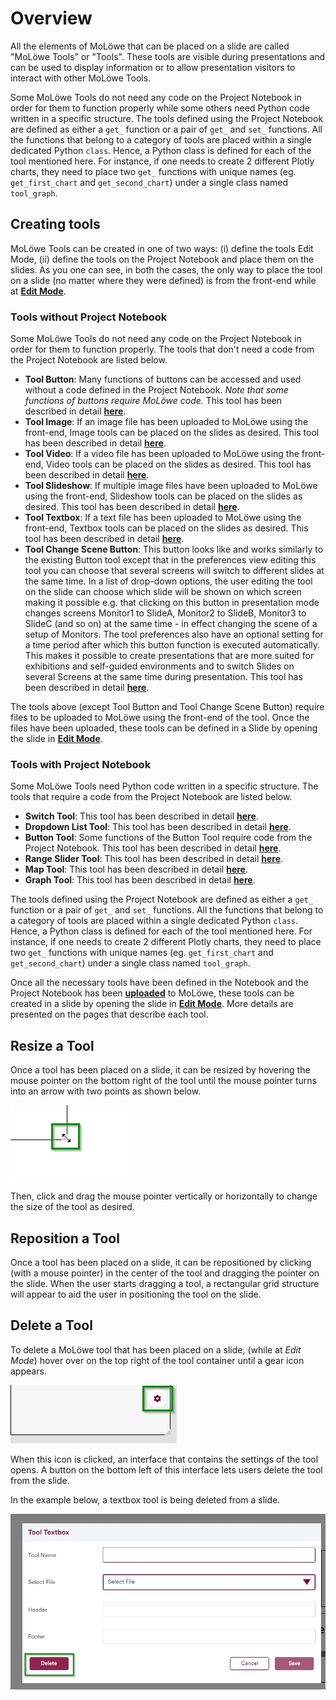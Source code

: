 # Overview

All the elements of MoLöwe that can be placed on a slide are called "MoLöwe Tools" or "Tools". These tools are visible during presentations and can be used to display information or to allow presentation visitors to interact with other MoLöwe Tools.

Some MoLöwe Tools do not need any code on the Project Notebook in order for them to function properly while some others need Python code written in a specific structure.
The tools defined using the Project Notebook are defined as either a `get_` function or a pair of `get_` and `set_` functions. All the functions that belong to a category of tools are placed within a single dedicated Python `class`. Hence, a Python class is defined for each of the tool mentioned here. For instance, if one needs to create 2 different Plotly charts, they need to place two `get_` functions with unique names (eg. `get_first_chart` and `get_second_chart`) under a single class named `tool_graph`.

##  **Creating tools**
MoLöwe Tools can be created in one of two ways: (i) define the tools Edit Mode, (ii) define the tools on the Project Notebook and place them on the slides. As you one can see, in both the cases, the only way to place the tool on a slide (no matter where they were defined) is from the front-end while at [**Edit Mode**](docs/02-the-interface/05_slides.md#4-editing-slides-edit-mode).

### Tools without Project Notebook

Some MoLöwe Tools do not need any code on the Project Notebook in order for them to function properly. The tools that don't need a code from the Project Notebook are listed below.

* **Tool Button**: Many functions of buttons can be accessed and used without a code defined in the Project Notebook. *Note that some functions of buttons require MoLöwe code.* This tool has been described in detail [**here**](08_button.md).
* **Tool Image**: If an image file has been uploaded to MoLöwe using the front-end, Image tools can be placed on the slides as desired. This tool has been described in detail [**here**](02_image.md).
* **Tool Video**: If a video file has been uploaded to MoLöwe using the front-end, Video tools can be placed on the slides as desired. This tool has been described in detail [**here**](03_video.md).
* **Tool Slideshow**: If multiple image files have been uploaded to MoLöwe using the front-end, Slideshow tools can be placed on the slides as desired. This tool has been described in detail [**here**](04_slideshow.md).
* **Tool Textbox**: If a text file has been uploaded to MoLöwe using the front-end, Textbox tools can be placed on the slides as desired. This tool has been described in detail [**here**](01_textbox.md).
* **Tool Change Scene Button**: This button looks like and works similarly to the existing Button tool except that in the preferences view editing this tool you can choose that several screens will switch to different slides at the same time. In a list of drop-down options, the user editing the tool on the slide can choose which slide will be shown on which screen making it possible e.g. that clicking on this button in presentation mode changes screens Monitor1 to SlideA, Monitor2 to SlideB, Monitor3 to SlideC (and so on) at the same time - in effect changing the scene of a setup of Monitors. The tool preferences also have an optional setting for a time period after which this button function is executed automatically. This makes it possible to create presentations that are more suited for exhibitions and self-guided environments and to switch Slides on several Screens at the same time during presentation. This tool has been described in detail [**here**](11_change-scene.md).

The tools above (except Tool Button and Tool Change Scene Button) require files to be uploaded to MoLöwe using the front-end of the tool. Once the files have been uploaded, these tools can be defined in a Slide by opening the slide in [**Edit Mode**](docs/02-the-interface/05_slides.md#4-editing-slides-edit-mode).

### Tools with Project Notebook

Some MoLöwe Tools need Python code written in a specific structure. The tools that require a code from the Project Notebook are listed below.

* **Switch Tool**: This tool has been described in detail [**here**](09_switch.md).
* **Dropdown List Tool**: This tool has been described in detail [**here**](10_dropdown.md).
* **Button Tool**: Some functions of the Button Tool require code from the Project Notebook. This tool has been described in detail [**here**](08_button.md).
* **Range Slider Tool**: This tool has been described in detail [**here**](07_slider.md).
* **Map Tool**: This tool has been described in detail [**here**](05_map.md).
* **Graph Tool**: This tool has been described in detail [**here**](06_graph.md).

The tools defined using the Project Notebook are defined as either a `get_` function or a pair of `get_` and `set_` functions. All the functions that belong to a category of tools are placed within a single dedicated Python `class`. Hence, a Python class is defined for each of the tool mentioned here. For instance, if one needs to create 2 different Plotly charts, they need to place two `get_` functions with unique names (eg. `get_first_chart` and `get_second_chart`) under a single class named `tool_graph`.

Once all the necessary tools have been defined in the Notebook and the Project Notebook has been [**uploaded**](docs/02-the-interface/03_notebooks.md) to MoLöwe, these tools can be created in a slide by opening the slide in [**Edit Mode**](docs/02-the-interface/05_slides.md#4-editing-slides-edit-mode). More details are presented on the pages that describe each tool.

## **Resize a Tool**
Once a tool has been placed on a slide, it can be resized by hovering the mouse pointer on the bottom right of the tool until the mouse pointer turns into an arrow with two points as shown below.

![](/img/doc/57_resize_tool.jpg)

Then, click and drag the mouse pointer vertically or horizontally to change the size of the tool as desired.

## **Reposition a Tool**
Once a tool has been placed on a slide, it can be repositioned by clicking (with a mouse pointer) in the center of the tool and dragging the pointer on the slide. When the user starts dragging a tool, a rectangular grid structure will appear to aid the user in positioning the tool on the slide.

## **Delete a Tool**
To delete a MoLöwe tool that has been placed on a slide, (while at *Edit Mode*) hover over on the top right of the tool container until a gear icon appears.

![](/img/doc/39_hover_tool_container.jpg)

When this icon is clicked, an interface that contains the settings of the tool opens. A button on the bottom left of this interface lets users delete the tool from the slide.

In the example below, a textbox tool is being deleted from a slide.

![](/img/doc/70_delete_tool.jpg)
